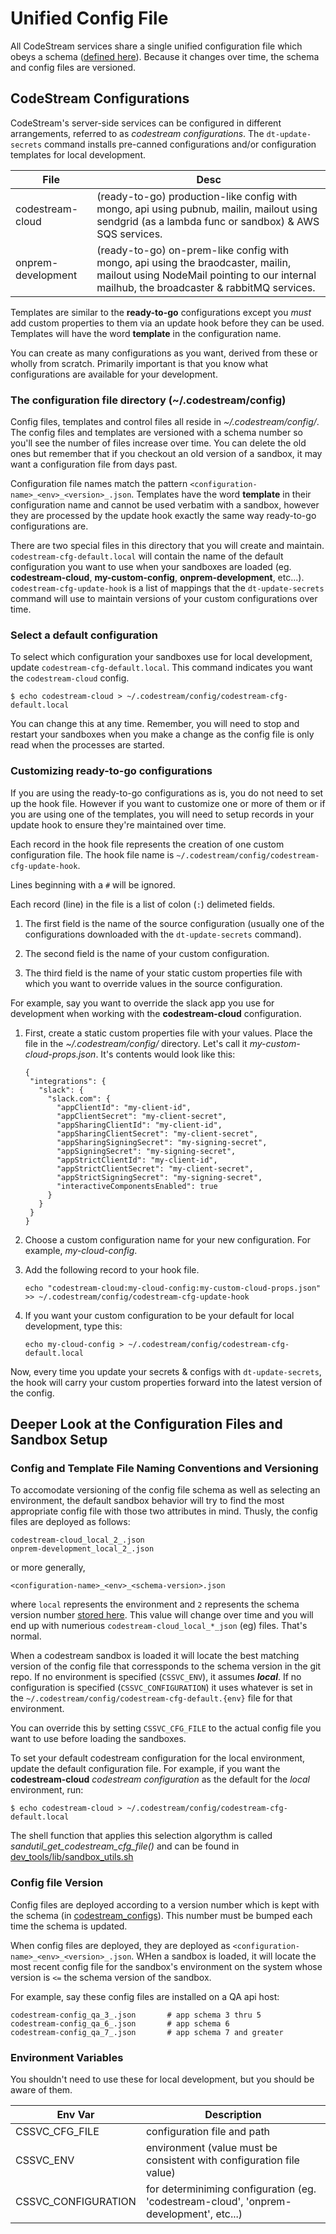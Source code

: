 # Unified Config File

All CodeStream services share a single unified configuration file which obeys a
schema ([defined here](https://github.com/TeamCodeStream/codestream_configs)).
Because it changes over time, the schema and config files are versioned.

## CodeStream Configurations

CodeStream's server-side services can be configured in different arrangements,
referred to as _codestream configurations_. The `dt-update-secrets` command
installs pre-canned configurations and/or configuration templates for local
development.

| File | Desc |
| --- | --- |
| codestream-cloud | (ready-to-go) production-like config with mongo, api using pubnub, mailin, mailout using sendgrid (as a lambda func or sandbox) & AWS SQS services. |
| onprem-development | (ready-to-go) on-prem-like config with mongo, api using the braodcaster, mailin, mailout using NodeMail pointing to our internal mailhub, the broadcaster & rabbitMQ services. |

Templates are similar to the **ready-to-go** configurations except you _must_
add custom properties to them via an update hook before they can be used.
Templates will have the word **template** in the configuration name.

You can create as many configurations as you want, derived from these or wholly
from scratch. Primarily important is that you know what configurations are
available for your development.


### The configuration file directory (~/.codestream/config)

Config files, templates and control files all reside in _~/.codestream/config/_.
The config files and templates are versioned with a schema number so you'll see
the number of files increase over time. You can delete the old ones but remember
that if you checkout an old version of a sandbox, it may want a configuration
file from days past.

Configuration file names match the pattern
`<configuration-name>_<env>_<version>_.json`. Templates have the word
**template** in their configuration name and cannot be used verbatim with a
sandbox, however they are processed by the update hook exactly the same way
ready-to-go configurations are.

There are two special files in this directory that you will create and maintain.
`codestream-cfg-default.local` will contain the name of the default
configuration you want to use when your sandboxes are loaded (eg.
**codestream-cloud**, **my-custom-config**, **onprem-development**, etc...).
`codestream-cfg-update-hook` is a list of mappings that the `dt-update-secrets`
command will use to maintain versions of your custom configurations over time.


### Select a default configuration

To select which configuration your sandboxes use for local development, update
`codestream-cfg-default.local`. This command indicates you want the
`codestream-cloud` config.
```
$ echo codestream-cloud > ~/.codestream/config/codestream-cfg-default.local
```
You can change this at any time. Remember, you will need to stop and restart
your sandboxes when you make a change as the config file is only read when the
processes are started.


### Customizing ready-to-go configurations

If you are using the ready-to-go configurations as is, you do not need to set
up the hook file.  However if you want to customize one or more of them or if
you are using one of the templates, you will need to setup records in your
update hook to ensure they're maintained over time.

Each record in the hook file represents the creation of one custom configuration
file. The hook file name is `~/.codestream/config/codestream-cfg-update-hook`.

Lines beginning with a `#` will be ignored.

Each record (line) in the file is a list of colon (`:`) delimeted fields.

1. The first field is the name of the source configuration (usually one of the
   configurations downloaded with the `dt-update-secrets` command).

2. The second field is the name of your custom configuration.

3. The third field is the name of your static custom properties file with which
   you want to override values in the source configuration.

For example, say you want to override the slack app you use for development when
working with the **codestream-cloud** configuration.

1. First, create a static custom properties file with your values. Place the
   file in the _~/.codestream/config/_ directory. Let's call it
   _my-custom-cloud-props.json_.  It's contents would look like this:
   ```
   {
    "integrations": {
      "slack": {
        "slack.com": {
          "appClientId": "my-client-id",
          "appClientSecret": "my-client-secret",
          "appSharingClientId": "my-client-id",
          "appSharingClientSecret": "my-client-secret",
          "appSharingSigningSecret": "my-signing-secret",
          "appSigningSecret": "my-signing-secret",
          "appStrictClientId": "my-client-id",
          "appStrictClientSecret": "my-client-secret",
          "appStrictSigningSecret": "my-signing-secret",
          "interactiveComponentsEnabled": true
        }
      }
    }
   }
   ```

1. Choose a custom configuration name for your new configuration. For example,
   _my-cloud-config_.

1. Add the following record to your hook file.
   ```
   echo "codestream-cloud:my-cloud-config:my-custom-cloud-props.json" >> ~/.codestream/config/codestream-cfg-update-hook
   ```
1. If you want your custom configuration to be your default for local
   development, type this:
   ```
   echo my-cloud-config > ~/.codestream/config/codestream-cfg-default.local
   ```

Now, every time you update your secrets & configs with `dt-update-secrets`, the
hook will carry your custom properties forward into the latest version of the
config.


## Deeper Look at the Configuration Files and Sandbox Setup

### Config and Template File Naming Conventions and Versioning

To accomodate versioning of the config file schema as well as selecting an
environment, the default sandbox behavior will try to find the most appropriate
config file with those two attributes in mind. Thusly, the config files are
deployed as follows:
```
codestream-cloud_local_2_.json
onprem-development_local_2_.json
```
or more generally,
```
<configuration-name>_<env>_<schema-version>.json
```
where `local` represents the environment and `2` represents the schema version
number [stored
here](https://github.com/TeamCodeStream/codestream_configs/blob/develop/parameters.preview).
This value will change over time and you will end up with numerious
`codestream-cloud_local_*_json` (eg) files. That's normal.

When a codestream sandbox is loaded it will locate the best matching version of
the config file that corressponds to the schema version in the git repo. If no
environment is specified (`CSSVC_ENV`), it assumes _**local**_. If no
configuration is specified (`CSSVC_CONFIGURATION`) it uses whatever is set in
the `~/.codestream/config/codestream-cfg-default.{env}` file for that
environment.

You can override this by setting `CSSVC_CFG_FILE` to the actual config file you
want to use before loading the sandboxes.

To set your default codestream configuration for the local environment,
update the default configuration file. For example, if you want the
**codestream-cloud** _codestream configuration_ as the default for the
_local_ environment, run:
```
$ echo codestream-cloud > ~/.codestream/config/codestream-cfg-default.local
```

The shell function that applies this selection algorythm is called
_sandutil_get_codestream_cfg_file()_ and can be found in
[dev_tools/lib/sandbox_utils.sh](https://github.com/TeamCodeStream/dev_tools/blob/master/lib/sandbox_utils.sh)



### Config file Version

Config files are deployed according to a version number which is kept with the
schema (in
[codestream_configs](https://github.com/teamcodestream/codestream_configs)).
This number must be bumped each time the schema is updated.

When config files are deployed, they are deployed as
`<configuration-name>_<env>_<version>_.json`. WHen a sandbox is loaded, it will
locate the most recent config file for the sandbox's environment on the system
whose version is `<=` the schema version of the sandbox.

For example, say these config files are installed on a QA api host:
```
codestream-config_qa_3_.json       # app schema 3 thru 5
codestream-config_qa_6_.json       # app schema 6
codestream-config_qa_7_.json       # app schema 7 and greater
```

### Environment Variables

You shouldn't need to use these for local development, but you should be aware
of them.

| Env Var | Description |
| --- | --- |
| CSSVC_CFG_FILE | configuration file and path |
| CSSVC_ENV | environment (value must be consistent with configuration file value) |
| CSSVC_CONFIGURATION | for determiniming configuration (eg. 'codestream-cloud', 'onprem-development', etc...) |
